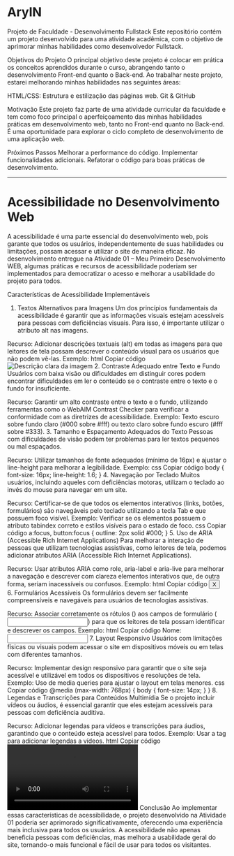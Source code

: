 # AryIN

Projeto de Faculdade - Desenvolvimento Fullstack
Este repositório contém um projeto desenvolvido para uma atividade acadêmica, com o objetivo de aprimorar minhas habilidades como desenvolvedor Fullstack.

Objetivos do Projeto
O principal objetivo deste projeto é colocar em prática os conceitos aprendidos durante o curso, abrangendo tanto o desenvolvimento Front-end quanto o Back-end. Ao trabalhar neste projeto, estarei melhorando minhas habilidades nas seguintes áreas:

HTML/CSS: Estrutura e estilização das páginas web.
Git & GitHub

Motivação
Este projeto faz parte de uma atividade curricular da faculdade e tem como foco principal o aperfeiçoamento das minhas habilidades práticas em desenvolvimento web, tanto no Front-end quanto no Back-end. É uma oportunidade para explorar o ciclo completo de desenvolvimento de uma aplicação web.

Próximos Passos
Melhorar a performance do código.
Implementar funcionalidades adicionais.
Refatorar o código para boas práticas de desenvolvimento.

-----------------------------------------------------------------------------------------------------------------------------------------------------------------------------------------------------------------------------------------------------------------

# Acessibilidade no Desenvolvimento Web
A acessibilidade é uma parte essencial do desenvolvimento web, pois garante que todos os usuários, independentemente de suas habilidades ou limitações, possam acessar e utilizar o site de maneira eficaz. No desenvolvimento entregue na Atividade 01 – Meu Primeiro Desenvolvimento WEB, algumas práticas e recursos de acessibilidade poderiam ser implementados para democratizar o acesso e melhorar a usabilidade do projeto para todos.

Características de Acessibilidade Implementáveis
1. Textos Alternativos para Imagens
Um dos princípios fundamentais da acessibilidade é garantir que as informações visuais estejam acessíveis para pessoas com deficiências visuais. Para isso, é importante utilizar o atributo alt nas imagens.

Recurso: Adicionar descrições textuais (alt) em todas as imagens para que leitores de tela possam descrever o conteúdo visual para os usuários que não podem vê-las.
Exemplo:
html
Copiar código
<img src="imagem.jpg" alt="Descrição clara da imagem">
2. Contraste Adequado entre Texto e Fundo
Usuários com baixa visão ou dificuldades em distinguir cores podem encontrar dificuldades em ler o conteúdo se o contraste entre o texto e o fundo for insuficiente.

Recurso: Garantir um alto contraste entre o texto e o fundo, utilizando ferramentas como o WebAIM Contrast Checker para verificar a conformidade com as diretrizes de acessibilidade.
Exemplo:
Texto escuro sobre fundo claro (#000 sobre #fff) ou texto claro sobre fundo escuro (#fff sobre #333).
3. Tamanho e Espaçamento Adequados do Texto
Pessoas com dificuldades de visão podem ter problemas para ler textos pequenos ou mal espaçados.

Recurso: Utilizar tamanhos de fonte adequados (mínimo de 16px) e ajustar o line-height para melhorar a legibilidade.
Exemplo:
css
Copiar código
body {
    font-size: 16px;
    line-height: 1.6;
}
4. Navegação por Teclado
Muitos usuários, incluindo aqueles com deficiências motoras, utilizam o teclado ao invés do mouse para navegar em um site.

Recurso: Certificar-se de que todos os elementos interativos (links, botões, formulários) são navegáveis pelo teclado utilizando a tecla Tab e que possuem foco visível.
Exemplo:
Verificar se os elementos possuem o atributo tabindex correto e estilos visíveis para o estado de foco.
css
Copiar código
a:focus, button:focus {
    outline: 2px solid #000;
}
5. Uso de ARIA (Accessible Rich Internet Applications)
Para melhorar a interação de pessoas que utilizam tecnologias assistivas, como leitores de tela, podemos adicionar atributos ARIA (Accessible Rich Internet Applications).

Recurso: Usar atributos ARIA como role, aria-label e aria-live para melhorar a navegação e descrever com clareza elementos interativos que, de outra forma, seriam inacessíveis ou confusos.
Exemplo:
html
Copiar código
<button aria-label="Fechar menu">X</button>
6. Formulários Acessíveis
Os formulários devem ser facilmente compreensíveis e navegáveis para usuários de tecnologias assistivas.

Recurso: Associar corretamente os rótulos (<label>) aos campos de formulário (<input>) para que os leitores de tela possam identificar e descrever os campos.
Exemplo:
html
Copiar código
<label for="nome">Nome:</label>
<input type="text" id="nome" name="nome">
7. Layout Responsivo
Usuários com limitações físicas ou visuais podem acessar o site em dispositivos móveis ou em telas com diferentes tamanhos.

Recurso: Implementar design responsivo para garantir que o site seja acessível e utilizável em todos os dispositivos e resoluções de tela.
Exemplo:
Uso de media queries para ajustar o layout em telas menores.
css
Copiar código
@media (max-width: 768px) {
    body {
        font-size: 14px;
    }
}
8. Legendas e Transcrições para Conteúdos Multimídia
Se o projeto incluir vídeos ou áudios, é essencial garantir que eles estejam acessíveis para pessoas com deficiência auditiva.

Recurso: Adicionar legendas para vídeos e transcrições para áudios, garantindo que o conteúdo esteja acessível para todos.
Exemplo: Usar a tag <track> para adicionar legendas a vídeos.
html
Copiar código
<video controls>
    <source src="video.mp4" type="video/mp4">
    <track src="legendas.vtt" kind="subtitles" srclang="pt-br" label="Português">
</video>
Conclusão
Ao implementar essas características de acessibilidade, o projeto desenvolvido na Atividade 01 poderia ser aprimorado significativamente, oferecendo uma experiência mais inclusiva para todos os usuários. A acessibilidade não apenas beneficia pessoas com deficiências, mas melhora a usabilidade geral do site, tornando-o mais funcional e fácil de usar para todos os visitantes.
